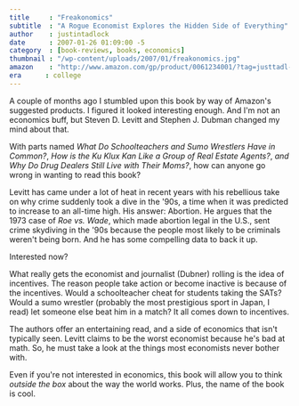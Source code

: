 ```yaml
---
title     : "Freakonomics"
subtitle  : "A Rogue Economist Explores the Hidden Side of Everything"
author    : justintadlock
date      : 2007-01-26 01:09:00 -5
category  : [book-reviews, books, economics]
thumbnail : "/wp-content/uploads/2007/01/freakonomics.jpg"
amazon    : "http://www.amazon.com/gp/product/0061234001/?tag=justtadl-20"
era      : college
---
```


A couple of months ago I stumbled upon this book by way of Amazon's suggested products.  I figured it looked interesting enough.  And I'm not an economics buff, but Steven D. Levitt and Stephen J. Dubman changed my mind about that.

With parts named <i>What Do Schoolteachers and Sumo Wrestlers  Have in Common?</i>, <i> How is the Ku Klux Kan Like a Group of Real Estate Agents?</i>,<i> and Why Do Drug Dealers Still Live with Their Moms?</i>, how can anyone go wrong in wanting to read this book?

Levitt has came under a lot of heat in recent years with his rebellious take on why crime suddenly took a dive in the '90s, a time when it was predicted to increase to an all-time high.  His answer: Abortion.  He argues that the 1973 case of <i> Roe vs. Wade</i>, which made abortion legal in the U.S., sent crime skydiving in the '90s because the people most likely to be criminals weren't being born.  And he has some compelling data to back it up.

Interested now?

What really gets the economist and journalist (Dubner) rolling is the idea of incentives.  The reason people take  action or become inactive is because of the incentives.  Would a schoolteacher cheat for students taking the SATs?  Would a sumo wrestler (probably the most prestigious sport in Japan, I read) let someone else beat him in a match?  It all comes down to incentives.

The authors offer an entertaining read, and a side of economics that isn't typically seen.  Levitt claims to be the worst economist because he's bad at math.  So, he must take a look at the things most economists never bother with.

Even if you're not interested in economics, this book will allow you to think <i> outside the box</i> about the way the world works.  Plus, the name of the book is cool.
